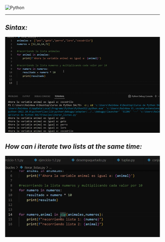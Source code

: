 ![Python](https://encrypted-tbn0.gstatic.com/images?q=tbn:ANd9GcTuvgFYmiGch3e9tzivxe0zoNnhwDlZMl3aSA&usqp=CAU)

---

## ***Sintax:***

<img src="https://github.com/jegomezV/Python-Study/blob/master/-/images/sinta.png?raw=true">


## ***How can i iterate two lists at the same time:***

<img src ="https://github.com/jegomezV/Python-Study/blob/master/-/images/zip.png?raw=true">

